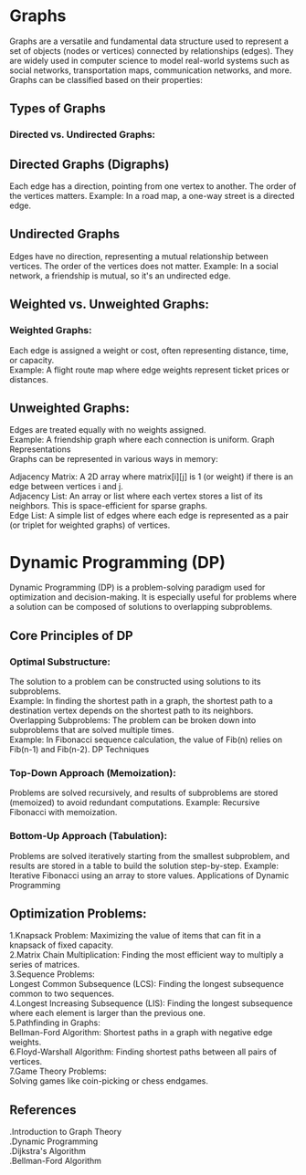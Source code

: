 # Graphs
Graphs are a versatile and fundamental data structure used to represent a set of objects (nodes or vertices) connected by relationships (edges). They are widely used in computer science to model real-world systems such as social networks, transportation maps, communication networks, and more. Graphs can be classified based on their properties:

## Types of Graphs
### Directed vs. Undirected Graphs:

## Directed Graphs (Digraphs)
 Each edge has a direction, pointing from one vertex to another. The order of the vertices matters.
Example: In a road map, a one-way street is a directed edge.
## Undirected Graphs
 Edges have no direction, representing a mutual relationship between vertices. The order of the vertices does not matter.
Example: In a social network, a friendship is mutual, so it's an undirected edge.
## Weighted vs. Unweighted Graphs:

### Weighted Graphs:
 Each edge is assigned a weight or cost, often representing distance, time, or capacity.  
Example: A flight route map where edge weights represent ticket prices or distances.  
## Unweighted Graphs:
 Edges are treated equally with no weights assigned.  
Example: A friendship graph where each connection is uniform.
Graph Representations  
Graphs can be represented in various ways in memory:  

Adjacency Matrix: A 2D array where matrix[i][j] is 1 (or weight) if there is an edge between vertices i and j.  
Adjacency List: An array or list where each vertex stores a list of its neighbors. This is space-efficient for sparse graphs.  
Edge List: A simple list of edges where each edge is represented as a pair (or triplet for weighted graphs) of vertices.  


# Dynamic Programming (DP)
Dynamic Programming (DP) is a problem-solving paradigm used for optimization and decision-making. It is especially useful for problems where a solution can be composed of solutions to overlapping subproblems.

## Core Principles of DP
### Optimal Substructure:
 The solution to a problem can be constructed using solutions to its subproblems.  
Example: In finding the shortest path in a graph, the shortest path to a destination vertex depends on the shortest path to its neighbors.
Overlapping Subproblems: The problem can be broken down into subproblems that are solved multiple times.  
Example: In Fibonacci sequence calculation, the value of Fib(n) relies on Fib(n-1) and Fib(n-2).
DP Techniques  
### Top-Down Approach (Memoization):
Problems are solved recursively, and results of subproblems are stored (memoized) to avoid redundant computations.
Example: Recursive Fibonacci with memoization.
### Bottom-Up Approach (Tabulation):
Problems are solved iteratively starting from the smallest subproblem, and results are stored in a table to build the solution step-by-step.
Example: Iterative Fibonacci using an array to store values.
Applications of Dynamic Programming
## Optimization Problems:
1.Knapsack Problem: Maximizing the value of items that can fit in a knapsack of fixed capacity.  
2.Matrix Chain Multiplication: Finding the most efficient way to multiply a series of matrices.  
3.Sequence Problems:  
Longest Common Subsequence (LCS): Finding the longest subsequence common to two sequences.  
4.Longest Increasing Subsequence (LIS): Finding the longest subsequence where each element is larger than the previous one.  
5.Pathfinding in Graphs:  
Bellman-Ford Algorithm: Shortest paths in a graph with negative edge weights.    
6.Floyd-Warshall Algorithm: Finding shortest paths between all pairs of vertices.  
7.Game Theory Problems:  
Solving games like coin-picking or chess endgames.

## References
.Introduction to Graph Theory  
.Dynamic Programming  
.Dijkstra's Algorithm  
.Bellman-Ford Algorithm
